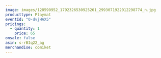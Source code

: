 ```yaml
---
image: images/128590952_1792326530925261_2993071922012298774_n.jpg
producttype: Playmat
eventId: "O-dvjHAX5"
pricings:
  - quantity: 1
    price: 65
onsale: false
asin: s-rBIq22_ag
merchandise: comiket
---
```


